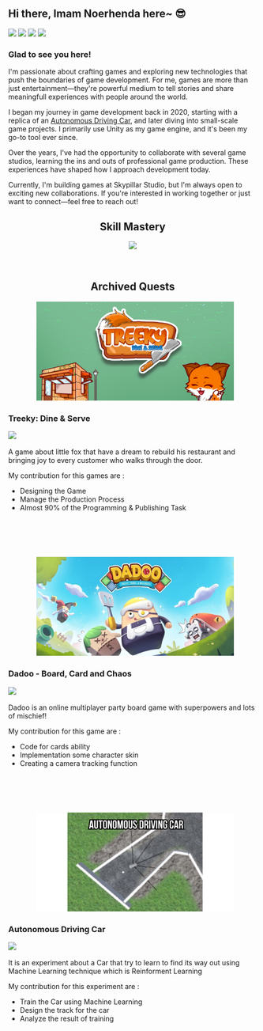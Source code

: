 ## Hi there, Imam Noerhenda here~ 😎 

<!--
**imamnoerhenda17/imamnoerhenda17** is a ✨ _special_ ✨ repository because its `README.md` (this file) appears on your GitHub profile.

Here are some ideas to get you started:

- 🔭 I’m currently working on ...
- 🌱 I’m currently learning ...
- 👯 I’m looking to collaborate on ...
- 🤔 I’m looking for help with ...
- 💬 Ask me about ...
- 📫 How to reach me: ...
- 😄 Pronouns: ...
- ⚡ Fun fact: ...
-->

<img src="https://img.shields.io/badge/LinkedIn-0077B5?style=for-the-badge&logo=linkedin&logoColor=white" href="https://www.linkedin.com/in/imamnoerhenda/"/> <img src="https://img.shields.io/badge/Discord-5865F2?style=for-the-badge&logo=discord&logoColor=white" href="https://discordapp.com/users/364780505922535434"/> <img src="https://img.shields.io/badge/Steam-000000?style=for-the-badge&logo=steam&logoColor=white" href="https://steamcommunity.com/id/emvira/"/> <img src="https://img.shields.io/badge/Google_Play-414141?style=for-the-badge&logo=google-play&logoColor=white" href="https://play.google.com/store/apps/dev?id=7010916716113210735">

### Glad to see you here!
I'm passionate about crafting games and exploring new technologies that push the boundaries of game development. For me, games are more than just entertainment—they're powerful medium to tell stories and share meaningfull experiences with people around the world.

I began my journey in game development back in 2020, starting with a replica of an
[Autonomous Driving Car](#autonomous-driving-car), and later diving into small-scale game projects. I primarily use Unity as my game engine, and it's been my go-to tool ever since.

Over the years, I've had the opportunity to collaborate with several game studios, learning the ins and outs of professional game production. These experiences have shaped how I approach development today.

Currently, I'm building games at Skypillar Studio, but I'm always open to exciting new collaborations. If you're interested in working together or just want to connect—feel free to reach out!

<h2 align="center">Skill Mastery</h2>
<p align="center">
  <a href="https://skillicons.dev">
    <img src="https://skillicons.dev/icons?i=unity,git,github,vscode,notion,mysql,firebase" />
  </a>
</p>

<br/>

<h2 align="center">Archived Quests</h2>
<p align="center">
  <img src="assets/images/TreekyBanner.png" width="400" height="200" style="margin-left: 10px;" />
</p>

### Treeky: Dine & Serve
<img src="https://img.shields.io/badge/Google_Play-414141?style=for-the-badge&logo=google-play&logoColor=white" href="https://play.google.com/store/apps/details?id=com.SkypillarStudio.Match3">

A game about little fox that have a dream to rebuild his restaurant and bringing joy to every customer who walks through the door.

My contribution for this games are :
- Designing the Game
- Manage the Production Process
- Almost 90% of the Programming & Publishing Task

<br/>

##

<br/>
<p align="center">
  <img src="assets/images/DadooPromotionalArt.jpg" width="400" height="200" style="margin-left: 10px;" />
</p>

### Dadoo - Board, Card and Chaos
<img src="https://img.shields.io/badge/Google_Play-414141?style=for-the-badge&logo=google-play&logoColor=white" href="https://play.google.com/store/search?q=Dadoo&c=apps">

Dadoo is an online multiplayer party board game with superpowers and lots of mischief!

My contribution for this game are :
- Code for cards ability
- Implementation some character skin
- Creating a camera tracking function

<br/>

##

<br/>
<p align="center">
  <img src="assets/images/Autonomous Driving Car.png" width="400" height="200" style="margin-left: 10px;" />
</p>

### Autonomous Driving Car
<img src="https://img.shields.io/badge/Google%20Slides-FBBC04?style=for-the-badge&logo=google-slides&logoColor=black" href="https://drive.google.com/drive/folders/15fhU-OfCqOZmwVUikJ93hO5gOJQd1O7J">

It is an experiment about a Car that try to learn to find its way out using Machine Learning technique which is Reinforment Learning

My contribution for this experiment are :
- Train the Car using Machine Learning
- Design the track for the car
- Analyze the result of training



<!-- <table>
  <tr>
    <td style="border: none;" width="50%">
      <img src="assets/images/1024x500.png" width="100%" />
      <p><strong>Item 1:</strong> Description goes here.</p>
    </td>
    <td style="border: none;" width="50%">
      <img src="assets/images/1024x500.png" width="100%" />
      <p><strong>Item 2:</strong> Another description.</p>
    </td>
  </tr>
</table> -->
